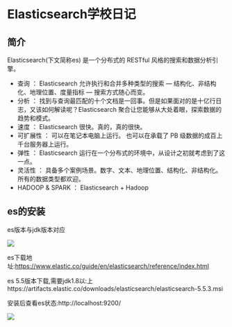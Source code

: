 # Elasticsearch学校日记

## 简介

Elasticsearch(下文简称es) 是一个分布式的 RESTful 风格的搜索和数据分析引擎。

- 查询 ： Elasticsearch 允许执行和合并多种类型的搜索 — 结构化、非结构化、地理位置、度量指标 — 搜索方式随心而变。
- 分析 ： 找到与查询最匹配的十个文档是一回事。但是如果面对的是十亿行日志，又该如何解读呢？Elasticsearch 聚合让您能够从大处着眼，探索数据的趋势和模式。
- 速度 ： Elasticsearch 很快。真的，真的很快。
- 可扩展性 ： 可以在笔记本电脑上运行。 也可以在承载了 PB 级数据的成百上千台服务器上运行。
- 弹性 ： Elasticsearch 运行在一个分布式的环境中，从设计之初就考虑到了这一点。
- 灵活性 ： 具备多个案例场景。数字、文本、地理位置、结构化、非结构化。所有的数据类型都欢迎。
- HADOOP & SPARK ： Elasticsearch + Hadoop

## es的安装

es版本与jdk版本对应

![](D:\学习笔记\img\20180920164546532.png)

es下载地址:https://www.elastic.co/guide/en/elasticsearch/reference/index.html

es 5.5版本下载,需要jdk1.8以:上https://artifacts.elastic.co/downloads/elasticsearch/elasticsearch-5.5.3.msi

安装后查看es状态:http://localhost:9200/

![](D:\学习笔记\img\2019-10-01_175014.gif)

